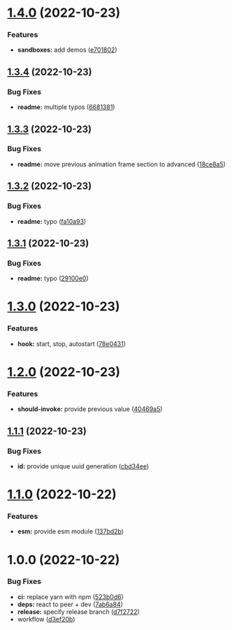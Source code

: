 # [1.4.0](https://github.com/artelydev/use-listen-on-animation-frame/compare/v1.3.4...v1.4.0) (2022-10-23)


### Features

* **sandboxes:** add demos ([e701802](https://github.com/artelydev/use-listen-on-animation-frame/commit/e701802e83eeaedb2b878e1d23b49634ce339c7e))

## [1.3.4](https://github.com/artelydev/use-listen-on-animation-frame/compare/v1.3.3...v1.3.4) (2022-10-23)


### Bug Fixes

* **readme:** multiple typos ([6681381](https://github.com/artelydev/use-listen-on-animation-frame/commit/668138186a24242c864728448609ad97a1e5b981))

## [1.3.3](https://github.com/artelydev/use-listen-on-animation-frame/compare/v1.3.2...v1.3.3) (2022-10-23)


### Bug Fixes

* **readme:** move previous animation frame section to advanced ([18ce8a5](https://github.com/artelydev/use-listen-on-animation-frame/commit/18ce8a5b669c6b6cf5519c751cd8c6169cc76f80))

## [1.3.2](https://github.com/artelydev/use-listen-on-animation-frame/compare/v1.3.1...v1.3.2) (2022-10-23)


### Bug Fixes

* **readme:** typo ([fa10a93](https://github.com/artelydev/use-listen-on-animation-frame/commit/fa10a93f2969d9d20fd6092d7e277c5e9109b928))

## [1.3.1](https://github.com/artelydev/use-listen-on-animation-frame/compare/v1.3.0...v1.3.1) (2022-10-23)


### Bug Fixes

* **readme:** typo ([29100e0](https://github.com/artelydev/use-listen-on-animation-frame/commit/29100e0e80f21b91dc39b9950576e90b63533cd8))

# [1.3.0](https://github.com/artelydev/use-listen-on-animation-frame/compare/v1.2.0...v1.3.0) (2022-10-23)


### Features

* **hook:** start, stop, autostart ([78e0431](https://github.com/artelydev/use-listen-on-animation-frame/commit/78e0431bc09233a85d516f53a38493ceefaf626f))

# [1.2.0](https://github.com/artelydev/use-listen-on-animation-frame/compare/v1.1.1...v1.2.0) (2022-10-23)


### Features

* **should-invoke:** provide previous value ([40469a5](https://github.com/artelydev/use-listen-on-animation-frame/commit/40469a52bf8ed0557890097c828f5892bbd6acd5))

## [1.1.1](https://github.com/artelydev/use-listen-on-animation-frame/compare/v1.1.0...v1.1.1) (2022-10-23)


### Bug Fixes

* **id:** provide unique uuid generation ([cbd34ee](https://github.com/artelydev/use-listen-on-animation-frame/commit/cbd34ee6667564e16d87cadbdf624ba439860ca9))

# [1.1.0](https://github.com/artelydev/use-listen-on-animation-frame/compare/v1.0.0...v1.1.0) (2022-10-22)


### Features

* **esm:** provide esm module ([137bd2b](https://github.com/artelydev/use-listen-on-animation-frame/commit/137bd2bffd7a42b14cccc7437577553acea7b63e))

# 1.0.0 (2022-10-22)


### Bug Fixes

* **ci:** replace yarn with npm ([523b0d6](https://github.com/artelydev/use-listen-on-animation-frame/commit/523b0d6cc63c6d5fbba622af12fd9bedcd80be49))
* **deps:** react to peer + dev ([7ab6a84](https://github.com/artelydev/use-listen-on-animation-frame/commit/7ab6a847644568cee808cf86dbef53adccdbd3f7))
* **release:** specify release branch ([d7f2722](https://github.com/artelydev/use-listen-on-animation-frame/commit/d7f2722ec156b60496ae7616f18af8a7abbe0fd2))
* workflow ([d3ef20b](https://github.com/artelydev/use-listen-on-animation-frame/commit/d3ef20b7dec173d244b1e83e302e14e2f2e496f6))
